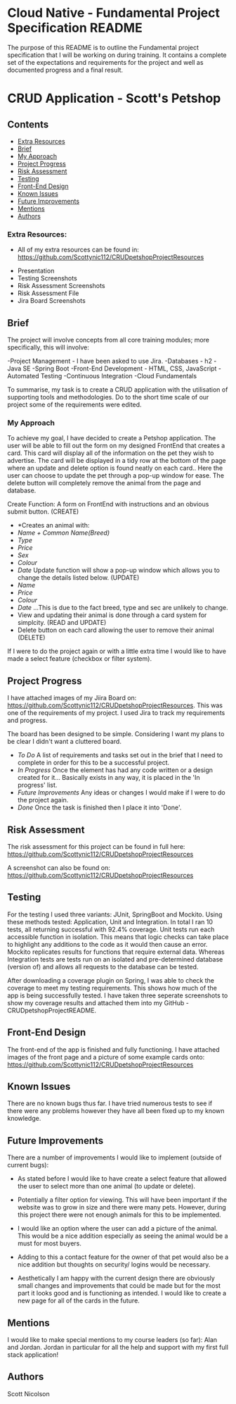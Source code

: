 # Cloud Native - Fundamental Project Specification README

The purpose of this README is to outline the Fundamental project specification that I will be working on during training.
It contains a complete set of the expectations and requirements for the project and well as documented progress and a final result.

# CRUD  Application - Scott's Petshop

## Contents
* [Extra Resources](#extra-resources)
* [Brief](#brief)
* [My Approach](#my-approach)
* [Project Progress](#project-progress)
* [Risk Assessment](#risk-assessment)
* [Testing](#testing)
* [Front-End Design](#front-end-design)
* [Known Issues](#known-issues)
* [Future Improvements](#future-improvements)
* [Mentions](#mentions)
* [Authors](#authors)

### Extra Resources:
* All of my extra resources can be found in: https://github.com/Scottynic112/CRUDpetshopProjectResources
 - Presentation
 - Testing Screenshots
 - Risk Assessment Screenshots
 - Risk Assessment File
 - Jira Board Screenshots

## Brief
The project will involve concepts from all core training modules; more specifically, this will involve:

-Project Management - I have been asked to use Jira. 
-Databases - h2
-Java SE
-Spring Boot
-Front-End Development - HTML, CSS, JavaScript
-Automated Testing
-Continuous Integration
-Cloud Fundamentals

To summarise, my task is to create a CRUD application with the utilisation of supporting tools and methodologies. 
Do to the short time scale of our project some of the requirements were edited.

### My Approach
To achieve my goal, I have decided to create a Petshop application. The user will be able to fill out the form on my designed FrontEnd that creates a card. This card will display all of the information on the pet they wish to advertise. The card will be displayed in a tidy row at the bottom of the page where an update and delete option is found neatly on each card.. Here the user can choose to update the pet through a pop-up window for ease. The delete button will completely remove the animal from the page and database. 

Create Function: A form on FrontEnd with instructions and an obvious submit button. (CREATE)
   * *Creates an animal with:
   * *Name + Common Name(Breed)*
   * *Type*
   * *Price*
   * *Sex*
   * *Colour*
   * *Date*
Update function will show a pop-up window which allows you to change the details listed below. (UPDATE)
   * *Name*
   * *Price*
   * *Colour*
   * *Date*
...This is due to the fact breed, type and sec are unlikely to change.
* View and updating their animal is done through a card system for simplcity. (READ and UPDATE)
* Delete button on each card allowing the user to remove their animal (DELETE)

If I were to do the project again or with a little extra time I would like to have made a select feature (checkbox or filter system). 

## Project Progress
I have attached images of my Jiira Board on: https://github.com/Scottynic112/CRUDpetshopProjectResources. This was one of  the requirements of my project. I used Jira to track my requirements and progress. 

The board has been designed to be simple. Considering I want my plans to be clear I didn't want a cluttered board.
* *To Do*
   A list of requirements and tasks set out in the brief that I need to complete in order for this to be a successful project.
* *In Progress*
   Once the element has had any code written or a design created for it... Basically exists in any way, it is placed in the 'In progress' list.
* *Future Improvements*
   Any ideas or changes I would make if I were to do the project again.
* *Done*
   Once the task is finished then I place it into 'Done'.

## Risk Assessment
The risk assessment for this project can be found in full here: https://github.com/Scottynic112/CRUDpetshopProjectResources

A screenshot can also be found on: https://github.com/Scottynic112/CRUDpetshopProjectResources

## Testing
For the testing I used three variants: JUnit, SpringBoot and Mockito. Using these methods tested: Application, Unit and Integration. In total I ran 10 tests, all returning successful with 92.4% coverage. 
Unit tests run each accessible function in isolation. This means that logic checks can take place to highlight any additions to the code as it would then cause an error. Mockito replicates results for functions that require external data. Whereas Integration tests are tests run on an isolated and pre-determined database (version of) and allows all requests to the database can be tested. 

After downloading a coverage plugin on Spring, I was able to check the coverage to meet my testing requirements. This shows how much of the app is being successfully tested. I have taken three seperate screenshots to show my coverage results and attached them into my GitHub - CRUDpetshopProjectREADME.

## Front-End Design
The front-end of the app is finished and fully functioning. I have attached images of the front page and a picture of some example cards onto: https://github.com/Scottynic112/CRUDpetshopProjectResources

## Known Issues
There are no known bugs thus far. I have tried numerous tests to see if there were any problems however they have all been fixed up to my known knowledge. 

## Future Improvements
There are a number of improvements I would like to implement (outside of current bugs):

- As stated before I would like to have create a select feature that allowed the user to select more than one animal (to update or delete). 

- Potentially a filter option for viewing. This will have been important if the website was to grow in size and there were many pets. However, during this project there were not enough animals for this to be implemented. 

- I would like an option where the user can add a picture of the animal. This would be a nice addition especially as seeing the animal would be a must for most buyers. 
 - Adding to this a contact feature for the owner of that pet would also be a nice addition but thoughts on security/ logins would be necessary. 
 
 - Aesthetically I am happy with the current design there are obviously small changes and improvements that could be made but for the most part it looks good and is functioning as intended. I would like to create a new page for all of the cards in the future. 

## Mentions
I would like to make special mentions to my course leaders (so far): Alan and Jordan. Jordan in particular for all the help and support with my first full stack application!

## Authors
Scott Nicolson
